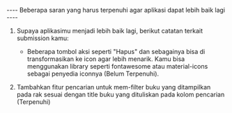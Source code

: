 ---- Beberapa saran yang harus terpenuhi agar aplikasi dapat lebih baik lagi ----
1. Supaya aplikasimu menjadi lebih baik lagi, berikut catatan terkait submission kamu: 
   - Beberapa tombol aksi seperti "Hapus" dan sebagainya bisa di transformasikan ke icon agar 
     lebih menarik. Kamu bisa menggunakan library seperti fontawesome atau material-icons 
     sebagai penyedia iconnya (Belum Terpenuhi).

2. Tambahkan fitur pencarian untuk mem-filter buku yang ditampilkan pada rak sesuai dengan 
   title buku yang dituliskan pada kolom pencarian (Terpenuhi)